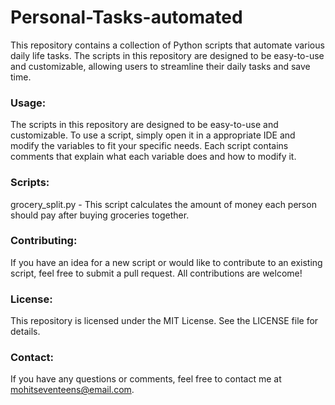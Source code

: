 # Personal-Tasks-automated
This repository contains a collection of Python scripts that automate various daily life tasks. The scripts in this repository are designed to be easy-to-use and customizable, allowing users to streamline their daily tasks and save time.

### Usage:
The scripts in this repository are designed to be easy-to-use and customizable. To use a script, simply open it in a appropriate IDE and modify the variables to fit your specific needs. Each script contains comments that explain what each variable does and how to modify it.

### Scripts:
grocery_split.py - This script calculates the amount of money each person should pay after buying groceries together.

### Contributing:
If you have an idea for a new script or would like to contribute to an existing script, feel free to submit a pull request. All contributions are welcome!

### License:
This repository is licensed under the MIT License. See the LICENSE file for details.

### Contact:
If you have any questions or comments, feel free to contact me at mohitseventeens@email.com.
